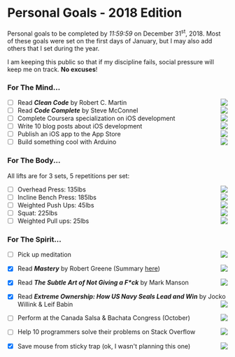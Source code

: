 # Personal Goals - 2018 Edition

Personal goals to be completed by <i>11:59:59</i> on December 31<sup>st</sup>, 2018.
Most of these goals were set on the first days of January, but I may also add others that I set during the year.

I am keeping this public so that if my discipline fails, social pressure will keep me on track. <b>No excuses</b>!

### For The Mind...

- [ ] Read <b><i>Clean Code</i></b> by Robert C. Martin <img align="right" src="http://progressed.io/bar/23" >
- [ ] Read <b><i>Code Complete</i></b> by Steve McConnel <img align="right" src="http://progressed.io/bar/0" >
- [ ] Complete Coursera specialization on iOS development <img align="right" src="http://progressed.io/bar/50" >
- [ ] Write 10 blog posts about iOS development <img align="right" src="http://progressed.io/bar/0" >
- [ ] Publish an iOS app to the App Store <img align="right" src="http://progressed.io/bar/0" >
- [ ] Build something cool with Arduino <img align="right" src="http://progressed.io/bar/0" >

### For The Body...
All lifts are for 3 sets, 5 repetitions per set:

- [ ] Overhead Press: 135lbs <img align="right" src="http://progressed.io/bar/74" >
- [ ] Incline Bench Press: 185lbs <img align="right" src="http://progressed.io/bar/75" >
- [ ] Weighted Push Ups: 45lbs <img align="right" src="http://progressed.io/bar/71" >
- [ ] Squat: 225lbs <img align="right" src="http://progressed.io/bar/67" >
- [ ] Weighted Pull ups: 25lbs <img align="right" src="http://progressed.io/bar/35" >

### For The Spirit...

- [ ] Pick up meditation <img align="right" src="http://progressed.io/bar/0" >
- [x] Read <b><i>Mastery</i></b> by Robert Greene (Summary <a href="www.github.com/ZiadHamdieh/Mastery"> here</a>) <img align="right" src="http://progressed.io/bar/100" >
- [x] Read <b><i>The Subtle Art of Not Giving a F*ck</i></b> by Mark Manson <img align="right" src="http://progressed.io/bar/100" >
- [x] Read <b><i>Extreme Ownership: How US Navy Seals Lead and Win</i></b> by Jocko Willink & Leif Babin <img align="right" src="http://progressed.io/bar/100" >

- [ ] Perform at the Canada Salsa & Bachata Congress (October) <img align="right" src="http://progressed.io/bar/0">
- [ ] Help 10 programmers solve their problems on Stack Overflow <img align="right" src="http://progressed.io/bar/0" >
- [x] Save mouse from sticky trap (ok, I wasn't planning this one) <img align="right" src="http://progressed.io/bar/100" >

